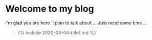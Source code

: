 # Welcome to my blog

I'm glad you are here. I plan to talk about ...
Just need some time ...
>
> {% include 2020-04-04-title1.md %}
